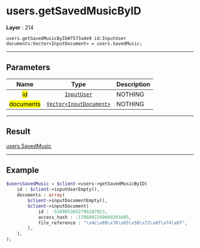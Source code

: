 # users.getSavedMusicByID

**Layer** : 214

```tl
users.getSavedMusicByID#7573a4e9 id:InputUser documents:Vector<InputDocument> = users.SavedMusic;
```

---

## Parameters

| Name | Type | Description |
| :---: | :---: | :--- |
| <mark>id</mark> | [`InputUser`](type/InputUser) | NOTHING |
| <mark>documents</mark> | [`Vector<InputDocument>`](type/InputDocument) | NOTHING |

---

## Result

[users.SavedMusic](type/users.SavedMusic)

---

## Example

```php
$usersSavedMusic = $client->users->getSavedMusicByID(
	id : $client->inputUserEmpty(),
	documents : array(
		$client->inputDocumentEmpty(),
		$client->inputDocument(
			id : -5389853032789287023,
			access_hash : -1786092299660203485,
			file_reference : "\x4c\x69\x76\x65\x50\x72\x6f\x74\x6f",
		),
	),
);
```
